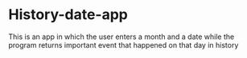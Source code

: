 # History-date-app
This is an app in which the user enters a month and a date while the program returns important event that happened on that day in history
